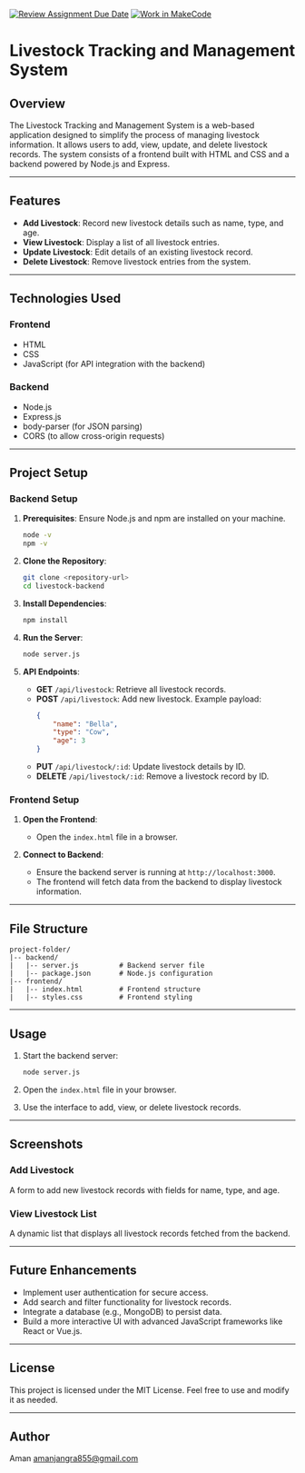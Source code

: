 [![Review Assignment Due Date](https://classroom.github.com/assets/deadline-readme-button-22041afd0340ce965d47ae6ef1cefeee28c7c493a6346c4f15d667ab976d596c.svg)](https://classroom.github.com/a/jMgR4AG6)
[![Work in MakeCode](https://classroom.github.com/assets/work-in-make-code-8824cc13a1a3f34ffcd245c82f0ae96fdae6b7d554b6539aec3a03a70825519c.svg)](https://classroom.github.com/online_ide?assignment_repo_id=17599562&assignment_repo_type=AssignmentRepo)
# Livestock Tracking and Management System

## Overview
The Livestock Tracking and Management System is a web-based application designed to simplify the process of managing livestock information. It allows users to add, view, update, and delete livestock records. The system consists of a frontend built with HTML and CSS and a backend powered by Node.js and Express.

---

## Features
- **Add Livestock**: Record new livestock details such as name, type, and age.
- **View Livestock**: Display a list of all livestock entries.
- **Update Livestock**: Edit details of an existing livestock record.
- **Delete Livestock**: Remove livestock entries from the system.

---

## Technologies Used
### Frontend
- HTML
- CSS
- JavaScript (for API integration with the backend)

### Backend
- Node.js
- Express.js
- body-parser (for JSON parsing)
- CORS (to allow cross-origin requests)

---

## Project Setup

### Backend Setup
1. **Prerequisites**: Ensure Node.js and npm are installed on your machine.
   ```bash
   node -v
   npm -v
   ```

2. **Clone the Repository**:
   ```bash
   git clone <repository-url>
   cd livestock-backend
   ```

3. **Install Dependencies**:
   ```bash
   npm install
   ```

4. **Run the Server**:
   ```bash
   node server.js
   ```

5. **API Endpoints**:
   - **GET** `/api/livestock`: Retrieve all livestock records.
   - **POST** `/api/livestock`: Add new livestock. Example payload:
     ```json
     {
         "name": "Bella",
         "type": "Cow",
         "age": 3
     }
     ```
   - **PUT** `/api/livestock/:id`: Update livestock details by ID.
   - **DELETE** `/api/livestock/:id`: Remove a livestock record by ID.

### Frontend Setup
1. **Open the Frontend**:
   - Open the `index.html` file in a browser.

2. **Connect to Backend**:
   - Ensure the backend server is running at `http://localhost:3000`.
   - The frontend will fetch data from the backend to display livestock information.

---

## File Structure
```
project-folder/
|-- backend/
|   |-- server.js          # Backend server file
|   |-- package.json       # Node.js configuration
|-- frontend/
|   |-- index.html         # Frontend structure
|   |-- styles.css         # Frontend styling
```

---

## Usage
1. Start the backend server:
   ```bash
   node server.js
   ```

2. Open the `index.html` file in your browser.

3. Use the interface to add, view, or delete livestock records.

---

## Screenshots

### Add Livestock
A form to add new livestock records with fields for name, type, and age.

### View Livestock List
A dynamic list that displays all livestock records fetched from the backend.

---

## Future Enhancements
- Implement user authentication for secure access.
- Add search and filter functionality for livestock records.
- Integrate a database (e.g., MongoDB) to persist data.
- Build a more interactive UI with advanced JavaScript frameworks like React or Vue.js.

---

## License
This project is licensed under the MIT License. Feel free to use and modify it as needed.

---

## Author
Aman 
amanjangra855@gmail.com

